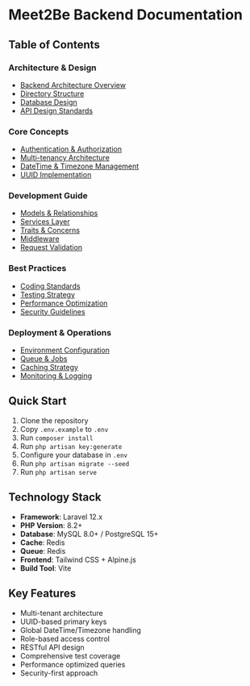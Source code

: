 # Meet2Be Backend Documentation

## Table of Contents

### Architecture & Design
- [Backend Architecture Overview](backend/ARCHITECTURE.md)
- [Directory Structure](backend/DIRECTORY_STRUCTURE.md)
- [Database Design](backend/DATABASE_DESIGN.md)
- [API Design Standards](backend/API_STANDARDS.md)

### Core Concepts
- [Authentication & Authorization](backend/AUTHENTICATION.md)
- [Multi-tenancy Architecture](backend/MULTI_TENANCY.md)
- [DateTime & Timezone Management](backend/DATETIME_TIMEZONE.md)
- [UUID Implementation](backend/UUID_IMPLEMENTATION.md)

### Development Guide
- [Models & Relationships](backend/MODELS_RELATIONSHIPS.md)
- [Services Layer](backend/SERVICES_LAYER.md)
- [Traits & Concerns](backend/TRAITS_CONCERNS.md)
- [Middleware](backend/MIDDLEWARE.md)
- [Request Validation](backend/REQUEST_VALIDATION.md)

### Best Practices
- [Coding Standards](backend/CODING_STANDARDS.md)
- [Testing Strategy](backend/TESTING_STRATEGY.md)
- [Performance Optimization](backend/PERFORMANCE.md)
- [Security Guidelines](backend/SECURITY.md)

### Deployment & Operations
- [Environment Configuration](backend/ENVIRONMENT.md)
- [Queue & Jobs](backend/QUEUES_JOBS.md)
- [Caching Strategy](backend/CACHING.md)
- [Monitoring & Logging](backend/MONITORING.md)

## Quick Start

1. Clone the repository
2. Copy `.env.example` to `.env`
3. Run `composer install`
4. Run `php artisan key:generate`
5. Configure your database in `.env`
6. Run `php artisan migrate --seed`
7. Run `php artisan serve`

## Technology Stack

- **Framework**: Laravel 12.x
- **PHP Version**: 8.2+
- **Database**: MySQL 8.0+ / PostgreSQL 15+
- **Cache**: Redis
- **Queue**: Redis
- **Frontend**: Tailwind CSS + Alpine.js
- **Build Tool**: Vite

## Key Features

- Multi-tenant architecture
- UUID-based primary keys
- Global DateTime/Timezone handling
- Role-based access control
- RESTful API design
- Comprehensive test coverage
- Performance optimized queries
- Security-first approach 